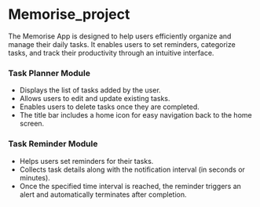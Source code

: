 # Memorise_project
The Memorise App is designed to help users efficiently organize and manage their daily tasks. It enables users to set reminders, categorize tasks, and track their productivity through an intuitive interface.
### Task Planner Module
- Displays the list of tasks added by the user.
- Allows users to edit and update existing tasks.
- Enables users to delete tasks once they are completed.
- The title bar includes a home icon for easy navigation back to the home screen.
### Task Reminder Module
- Helps users set reminders for their tasks.
- Collects task details along with the notification interval (in seconds or minutes).
- Once the specified time interval is reached, the reminder triggers an alert and automatically terminates after completion.
